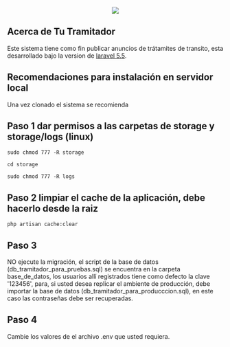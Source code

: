 <p align="center"><img src="http://tutramitador.com/core/img/logolarge.png"></p>



## Acerca de Tu Tramitador

Este sistema tiene como fin publicar anuncios de trátamites de transito, esta desarrollado bajo la version de [laravel 5.5](https://laravel.com/docs/5.5). 

## Recomendaciones para instalación en servidor local

Una vez clonado el sistema se recomienda 
## Paso 1 dar permisos a las carpetas de storage y storage/logs (linux)

	sudo chmod 777 -R storage

	cd storage 

	sudo chmod 777 -R logs

## Paso 2 limpiar el cache de la aplicación, debe hacerlo desde la raiz

	php artisan cache:clear

## Paso 3
   NO ejecute la migración, el script de la base de datos (db_tramitador_para_pruebas.sql)  se encuentra en la carpeta base_de_datos, los usuarios allí registrados tiene como defecto la clave '123456', para, si usted desea replicar el ambiente de producción, debe importar la base de datos (db_tramitador_para_producccion.sql), en este caso las contraseñas debe ser recuperadas.

## Paso 4 
   Cambie los valores de el archivo .env que usted requiera.






